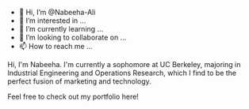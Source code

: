 - 👋 Hi, I’m @Nabeeha-Ali
- 👀 I’m interested in ...
- 🌱 I’m currently learning ...
- 💞️ I’m looking to collaborate on ...
- 📫 How to reach me ...

<!---
Nabeeha-Ali/Nabeeha-Ali is a ✨ special ✨ repository because its `README.md` (this file) appears on your GitHub profile.
You can click the Preview link to take a look at your changes.
--->

Hi, I'm Nabeeha. I'm currently a sophomore at UC Berkeley, majoring in Industrial Engineering and Operations Research, which I find to be the perfect fusion of marketing and technology.

Feel free to check out my portfolio here!
